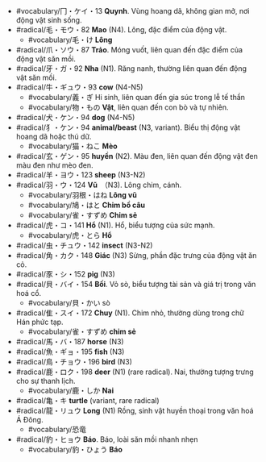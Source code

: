 - #vocabulary/冂・ケイ・13 **Quynh**. Vùng hoang dã, không gian mở, nơi động vật sinh sống.
- #radical/毛・モウ・82 **Mao** (N4). Lông, đặc điểm của động vật.
	- #vocabulary/毛・け **Lông**
- #radical/爪・ソウ・87 **Trảo**. Móng vuốt, liên quan đến đặc điểm của động vật săn mồi.
- #radical/牙・ガ・92 **Nha** (N1). Răng nanh, thường liên quan đến động vật săn mồi.
- #radical/牛・ギュウ・93 **cow** (N4-N5)
	- #vocabulary/義・ぎ Hi sinh, liên quan đến gia súc trong lễ tế thần
	- #vocabulary/物・もの **Vật**, liên quan đến con bò và tự nhiên.
- #radical/犬・ケン・94 **dog** (N4-N5)
- #radical/犭・ケン・94 **animal/beast** (N3, variant). Biểu thị động vật hoang dã hoặc thú dữ.
	- #vocabulary/猫・ねこ **Mèo**
- #radical/玄・ゲン・95 **huyền** (N2). Màu đen, liên quan đến động vật đen màu đen như mèo đen.
- #radical/羊・ヨウ・123 **sheep** (N3-N2)
- #radical/羽・ウ・124 **Vũ**　（N3). Lông chim, cánh.
	- #vocabulary/羽根・はね **Lông vũ**
	- #vocabulary/鳩・はと **Chim bồ câu**
	- #vocabulary/雀・すずめ **Chim sẻ**
- #radical/虎・コ・141 **Hổ** (N1). Hổ, biểu tượng của sức mạnh.
	- #vocabulary/虎・とら **Hổ**
- #radical/虫・チュウ・142 **insect** (N3-N2)
- #radical/角・カク・148 **Giác** (N3) Sừng, phần đặc trưng của động vật ăn cỏ.
- #radical/豕・シ・152 **pig** (N3)
- #radical/貝・バイ・154 **Bối**. Vỏ sò, biểu tượng tài sản và giá trị trong văn hoá cổ.
	- #vocabulary/貝・かい sò
- #radical/隹・スイ・172 **Chuy** (N1). Chim nhỏ, thường dùng trong chữ Hán phức tạp.
	- #vocabulary/雀・すずめ **chim sẻ**
- #radical/馬・バ・187 **horse** (N3)
- #radical/魚・ギョ・195 **fish** (N3)
- #radical/鳥・チョウ・196 **bird** (N3)
- #radical/鹿・ロク・198 **deer** (N1) (rare radical). Nai, thường tượng trưng cho sự thanh lịch.
	- #vocabulary/鹿・しか **Nai**
- #radical/亀・キ **turtle** (variant, rare radical)
- #radical/龍・リュウ **Long** (N1) Rồng, sinh vật huyền thoại trong văn hoá Á Đông.
	- #vocabulary/恐竜
- #radical/豹・ヒョウ **Báo**. Báo, loài săn mồi nhanh nhẹn
	- #vocabulary/豹・ひょう **Báo**